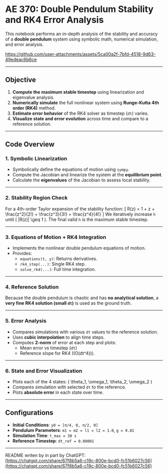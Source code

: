 # AE 370: Double Pendulum Stability and RK4 Error Analysis

This notebook performs an in-depth analysis of the stability and accuracy of a **double pendulum** system using symbolic math, numerical simulation, and error analysis.

https://github.com/user-attachments/assets/5ca00a2f-7bfd-4518-9d63-49edeac6b6ce

---

## Objective

1. **Compute the maximum stable timestep** using linearization and eigenvalue analysis.
2. **Numerically simulate** the full nonlinear system using **Runge-Kutta 4th order (RK4)** method.
3. **Estimate error behavior** of the RK4 solver as timestep (`dt`) varies.
4. **Visualize state and error evolution** across time and compare to a reference solution.

---

## Code Overview

### 1. **Symbolic Linearization**

- Symbolically define the equations of motion using `sympy`.
- Compute the Jacobian and linearize the system at the **equilibrium point**.
- Calculate the **eigenvalues** of the Jacobian to assess local stability.

---

### 2. **Stability Region Check**

For a 4th-order Taylor expansion of the stability function:
\[
R(z) = 1 + z + \frac{z^2}{2!} + \frac{z^3}{3!} + \frac{z^4}{4!}
\]
We iteratively increase `h` until \( |R(z)| \geq 1 \). The final valid `h` is the maximum stable timestep.

---

### 3. **Equations of Motion + RK4 Integration**

- Implements the nonlinear double pendulum equations of motion.
- Provides:
  - `equations(t, y)`: Returns derivatives.
  - `rk4_step(...)`: Single RK4 step.
  - `solve_rk4(...)`: Full time integration.

---

### 4. **Reference Solution**

Because the double pendulum is chaotic and has **no analytical solution**, a **very fine RK4 solution (small `dt`)** is used as the ground truth.

---

### 5. **Error Analysis**

- Compares simulations with various `dt` values to the reference solution.
- Uses **cubic interpolation** to align time steps.
- Computes **2-norm** of error at each step and plots:
  - Mean error vs timestep (`dt`)
  - Reference slope for RK4 (\(O(dt^4)\)).

---

### 6. **State and Error Visualization**

- Plots each of the 4 states: \( \theta_1, \omega_1, \theta_2, \omega_2 \)
- Compares simulation with selected `dt` to the reference.
- Plots **absolute error** in each state over time.

---

## Configurations

- **Initial Conditions**: `y0 = [π/4, 0, π/2, 0]`
- **Pendulum Parameters**: `m1 = m2 = l1 = l2 = 1.0`, `g = 9.81`
- **Simulation Time**: `t_max = 30 s`
- **Reference Timestep**: `dt_ref = 0.00001`

---

README writen by in part by ChatGPT: [https://chatgpt.com/share/67f8b5a6-c19c-800e-bcd0-fc51b6027c56](https://chatgpt.com/share/67f8b5a6-c19c-800e-bcd0-fc51b6027c56)
